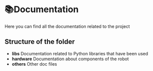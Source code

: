 # 📚Documentation
Here you can find all the documentation related to the project

## Structure of the folder
- **libs** Documentation related to Python libraries that have been used
- **hardware** Documentation about components of the robot
- **others** Other doc files 
